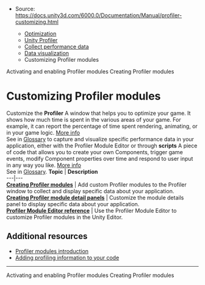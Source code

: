* Source: https://docs.unity3d.com/6000.0/Documentation/Manual/profiler-customizing.html

  * [Optimization](https://docs.unity3d.com/6000.0/Documentation/Manual/analysis.html)
  * [Unity Profiler](https://docs.unity3d.com/6000.0/Documentation/Manual/Profiler.html)
  * [Collect performance data](https://docs.unity3d.com/6000.0/Documentation/Manual/profiler-collect-data.html)
  * [Data visualization](https://docs.unity3d.com/6000.0/Documentation/Manual/profiler-visualizing-data.html)
  * Customizing Profiler modules


[](https://docs.unity3d.com/6000.0/Documentation/Manual/profiler-modules-activate.html)
Activating and enabling Profiler modules
[](https://docs.unity3d.com/6000.0/Documentation/Manual/profiler-creating-custom-modules.html)
Creating Profiler modules
# Customizing Profiler modules
Customize the **Profiler** A window that helps you to optimize your game. It shows how much time is spent in the various areas of your game. For example, it can report the percentage of time spent rendering, animating, or in your game logic. [More info](https://docs.unity3d.com/6000.0/Documentation/Manual/Profiler.html)  
See in [Glossary](https://docs.unity3d.com/6000.0/Documentation/Manual/Glossary.html#Profiler) to capture and visualize specific performance data in your application, either with the Profiler Module Editor or through **scripts** A piece of code that allows you to create your own Components, trigger game events, modify Component properties over time and respond to user input in any way you like. [More info](https://docs.unity3d.com/6000.0/Documentation/Manual/creating-scripts.html)  
See in [Glossary](https://docs.unity3d.com/6000.0/Documentation/Manual/Glossary.html#Scripts).
**Topic** | **Description**  
---|---  
**[Creating Profiler modules](https://docs.unity3d.com/6000.0/Documentation/Manual/profiler-creating-custom-modules.html)** | Add custom Profiler modules to the Profiler window to collect and display specific data about your application.  
**[Creating Profiler module detail panels](https://docs.unity3d.com/6000.0/Documentation/Manual/profiler-customizing-details-view.html)** | Customize the module details panel to display specific data about your application.  
**[Profiler Module Editor reference](https://docs.unity3d.com/6000.0/Documentation/Manual/profiler-module-editor.html)** | Use the Profiler Module Editor to customize Profiler modules in the Unity Editor.  
## Additional resources
  * [Profiler modules introduction](https://docs.unity3d.com/6000.0/Documentation/Manual/profiler-modules-introduction.html)
  * [Adding profiling information to your code](https://docs.unity3d.com/6000.0/Documentation/Manual/profiler-adding-information-code.html)


* * *
[](https://docs.unity3d.com/6000.0/Documentation/Manual/profiler-modules-activate.html)
Activating and enabling Profiler modules
[](https://docs.unity3d.com/6000.0/Documentation/Manual/profiler-creating-custom-modules.html)
Creating Profiler modules
